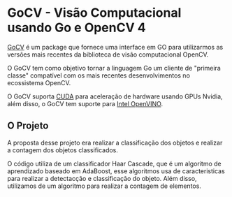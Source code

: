 # GoCV - Visão Computacional usando Go e OpenCV 4

[GoCV](https://gocv.io/) é um package que fornece uma interface em GO para 
utilizarmos as versões mais recentes da biblioteca de visão computacional OpenCV.

O GoCV tem como objetivo tornar a linguagem Go um cliente de "primeira classe" 
compatível com os mais recentes desenvolvimentos no ecossistema OpenCV.

O GoCV suporta [CUDA](https://en.wikipedia.org/wiki/CUDA) para aceleração de 
hardware usando GPUs Nvidia, além disso, o GoCV tem suporte para [Intel OpenVINO](https://www.intel.com/content/www/us/en/developer/tools/openvino-toolkit/overview.html).

## O Projeto
A proposta desse projeto era realizar a classificação dos objetos e realizar a contagem dos objetos classificados.

O código utiliza de um classificador Haar Cascade, que é um algoritmo de aprendizado baseado em AdaBoost, esse algoritmos usa de caracteristicas para realizar a detectacção e classificação do objeto.
Além disso, utilizamos de um algoritmo para realizar a contagem de elementos.

